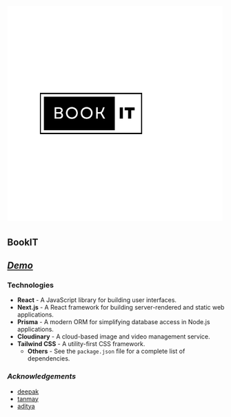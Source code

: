 # ![Logo](src/app/images/logo.png)

## **BookIT**

## ***[Demo](https://bookit-mu.vercel.app/)***

### **Technologies**

* **React** - A JavaScript library for building user interfaces.
* **Next.js** - A React framework for building server-rendered and static web applications.
* **Prisma** - A modern ORM for simplifying database access in Node.js applications.
* **Cloudinary** - A cloud-based image and video management service.
* **Tailwind CSS** - A utility-first CSS framework.
  * **Others** - See the `package.json` file for a complete list of dependencies.

### ***Acknowledgements***

* [deepak](https://github.com/lodgingzeus)
* [tanmay](https://github.com/tanmaydot)
* [aditya](https://github.com/notadi)
